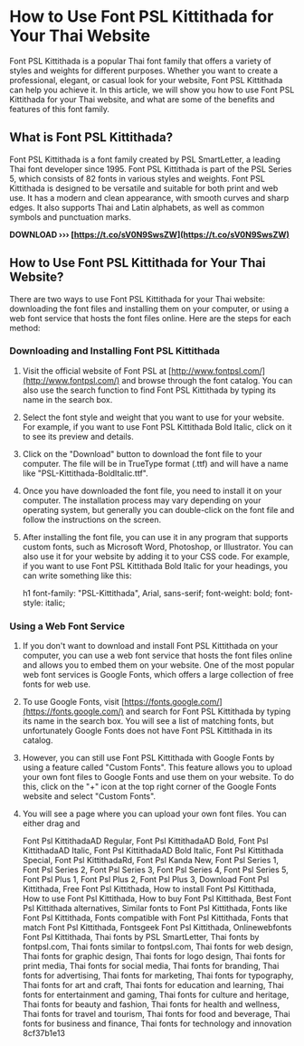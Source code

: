 
 
# How to Use Font PSL Kittithada for Your Thai Website
 
Font PSL Kittithada is a popular Thai font family that offers a variety of styles and weights for different purposes. Whether you want to create a professional, elegant, or casual look for your website, Font PSL Kittithada can help you achieve it. In this article, we will show you how to use Font PSL Kittithada for your Thai website, and what are some of the benefits and features of this font family.
 
## What is Font PSL Kittithada?
 
Font PSL Kittithada is a font family created by PSL SmartLetter, a leading Thai font developer since 1995. Font PSL Kittithada is part of the PSL Series 5, which consists of 82 fonts in various styles and weights. Font PSL Kittithada is designed to be versatile and suitable for both print and web use. It has a modern and clean appearance, with smooth curves and sharp edges. It also supports Thai and Latin alphabets, as well as common symbols and punctuation marks.
 
**DOWNLOAD ››› [https://t.co/sV0N9SwsZW](https://t.co/sV0N9SwsZW)**


 
## How to Use Font PSL Kittithada for Your Thai Website?
 
There are two ways to use Font PSL Kittithada for your Thai website: downloading the font files and installing them on your computer, or using a web font service that hosts the font files online. Here are the steps for each method:
 
### Downloading and Installing Font PSL Kittithada
 
1. Visit the official website of Font PSL at [http://www.fontpsl.com/](http://www.fontpsl.com/) and browse through the font catalog. You can also use the search function to find Font PSL Kittithada by typing its name in the search box.
2. Select the font style and weight that you want to use for your website. For example, if you want to use Font PSL Kittithada Bold Italic, click on it to see its preview and details.
3. Click on the "Download" button to download the font file to your computer. The file will be in TrueType format (.ttf) and will have a name like "PSL-Kittithada-BoldItalic.ttf".
4. Once you have downloaded the font file, you need to install it on your computer. The installation process may vary depending on your operating system, but generally you can double-click on the font file and follow the instructions on the screen.
5. After installing the font file, you can use it in any program that supports custom fonts, such as Microsoft Word, Photoshop, or Illustrator. You can also use it for your website by adding it to your CSS code. For example, if you want to use Font PSL Kittithada Bold Italic for your headings, you can write something like this:

    h1 
      font-family: "PSL-Kittithada", Arial, sans-serif;
      font-weight: bold;
      font-style: italic;

### Using a Web Font Service

1. If you don't want to download and install Font PSL Kittithada on your computer, you can use a web font service that hosts the font files online and allows you to embed them on your website. One of the most popular web font services is Google Fonts, which offers a large collection of free fonts for web use.
2. To use Google Fonts, visit [https://fonts.google.com/](https://fonts.google.com/) and search for Font PSL Kittithada by typing its name in the search box. You will see a list of matching fonts, but unfortunately Google Fonts does not have Font PSL Kittithada in its catalog.
3. However, you can still use Font PSL Kittithada with Google Fonts by using a feature called "Custom Fonts". This feature allows you to upload your own font files to Google Fonts and use them on your website. To do this, click on the "+" icon at the top right corner of the Google Fonts website and select "Custom Fonts".
4. You will see a page where you can upload your own font files. You can either drag and

    Font Psl KittithadaAD Regular,  Font Psl KittithadaAD Bold,  Font Psl KittithadaAD Italic,  Font Psl KittithadaAD Bold Italic,  Font Psl Kittithada Special,  Font Psl KittithadaRd,  Font Psl Kanda New,  Font Psl Series 1,  Font Psl Series 2,  Font Psl Series 3,  Font Psl Series 4,  Font Psl Series 5,  Font Psl Plus 1,  Font Psl Plus 2,  Font Psl Plus 3,  Download Font Psl Kittithada,  Free Font Psl Kittithada,  How to install Font Psl Kittithada,  How to use Font Psl Kittithada,  How to buy Font Psl Kittithada,  Best Font Psl Kittithada alternatives,  Similar fonts to Font Psl Kittithada,  Fonts like Font Psl Kittithada,  Fonts compatible with Font Psl Kittithada,  Fonts that match Font Psl Kittithada,  Fontsgeek Font Psl Kittithada,  Onlinewebfonts Font Psl Kittithada,  Thai fonts by PSL SmartLetter,  Thai fonts by fontpsl.com,  Thai fonts similar to fontpsl.com,  Thai fonts for web design,  Thai fonts for graphic design,  Thai fonts for logo design,  Thai fonts for print media,  Thai fonts for social media,  Thai fonts for branding,  Thai fonts for advertising,  Thai fonts for marketing,  Thai fonts for typography,  Thai fonts for art and craft,  Thai fonts for education and learning,  Thai fonts for entertainment and gaming,  Thai fonts for culture and heritage,  Thai fonts for beauty and fashion,  Thai fonts for health and wellness,  Thai fonts for travel and tourism,  Thai fonts for food and beverage,  Thai fonts for business and finance,  Thai fonts for technology and innovation
 8cf37b1e13


